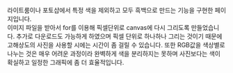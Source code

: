라이트룸이나 포토샵에서 특정 색을 제외하고 모두 흑백으로 만드는 기능을 구현한 페이지입니다. <br>
이미지 파일을 받아서 for를 이용해 픽셀단위로 canvas에 다시 그리도록 만들었습니다.
추가로 다운로드도 가능하게 하였으며 픽셀 단위로 하나하나 그리는 것이기 때문에 고해상도의 사진을 사용할 시에는 시간이 좀 걸릴 수 있습니다.
또한 RGB값을 색상별로 나누는 것은 매우 어려운 과정이라 완벽하게 색을 분리하지는 못하며 사진보다는 색이 확실하고 일정한 그래픽에 좀 더 효율적입니다.

